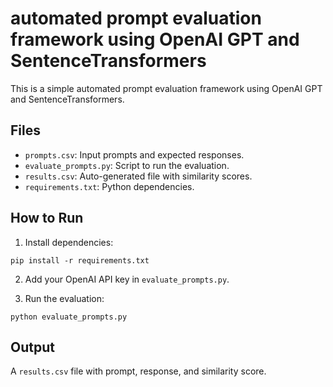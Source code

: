 # automated prompt evaluation framework using OpenAI GPT and SentenceTransformers

This is a simple automated prompt evaluation framework using OpenAI GPT and SentenceTransformers.

## Files
- `prompts.csv`: Input prompts and expected responses.
- `evaluate_prompts.py`: Script to run the evaluation.
- `results.csv`: Auto-generated file with similarity scores.
- `requirements.txt`: Python dependencies.

## How to Run
1. Install dependencies:
```
pip install -r requirements.txt
```

2. Add your OpenAI API key in `evaluate_prompts.py`.

3. Run the evaluation:
```
python evaluate_prompts.py
```

## Output
A `results.csv` file with prompt, response, and similarity score.
